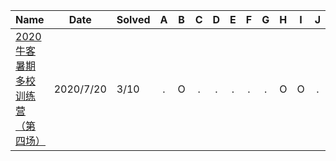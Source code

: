 | Name                                                         | Date       | Solved |  A   |  B   |  C   |  D   |  E   |  F   |  G   |  H   |  I   |  J   |
| ------------------------------------------------------------ | ---------- | ------ | :--: | :--: | :--: | :--: | :--: | :--: | :--: | :--: | :--: | :--: |
| [2020牛客暑期多校训练营（第四场）](https://ac.nowcoder.com/acm/contest/5669) | 2020/7/20 | 3/10   |  .   |  O    |  .   |  .   |  .   |  .   |  .   |  O   |  O   |  .   |


